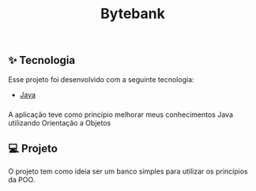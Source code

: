 <h1 align="center">
   Bytebank
</h1>

<br>

## ✨ Tecnologia

Esse projeto foi desenvolvido com a seguinte tecnologia:

- [Java](https://www.java.com/pt-BR/)

### 

A aplicação teve como princípio melhorar meus conhecimentos Java utilizando Orientação a Objetos

## 💻 Projeto

O projeto tem como ideia ser um banco simples para utilizar os princípios da POO.
